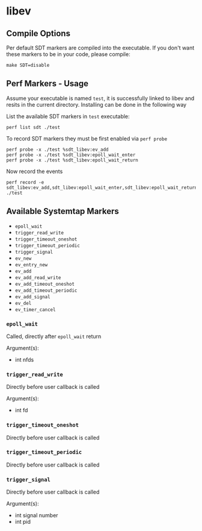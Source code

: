 # libev

## Compile Options

Per default SDT markers are compiled into the executable.
If you don't want these markers to be in your code, please
compile:

```
make SDT=disable
```

## Perf Markers - Usage

Assume your executable is named `test`, it is successfully linked to libev and
resits in the current directory. Installing can be done in the following way

List the available SDT markers in `test` executable:

```
perf list sdt ./test
```

To record SDT markers they must be first enabled via `perf probe`

```
perf probe -x ./test %sdt_libev:ev_add
perf probe -x ./test %sdt_libev:epoll_wait_enter
perf probe -x ./test %sdt_libev:epoll_wait_return
```

Now record the events

```
perf record -e sdt_libev:ev_add,sdt_libev:epoll_wait_enter,sdt_libev:epoll_wait_return ./test
```

## Available Systemtap Markers

- `epoll_wait`
- `trigger_read_write`
- `trigger_timeout_oneshot`
- `trigger_timeout_periodic`
- `trigger_signal`
- `ev_new`
- `ev_entry_new`
- `ev_add`
- `ev_add_read_write`
- `ev_add_timeout_oneshot`
- `ev_add_timeout_periodic`
- `ev_add_signal`
- `ev_del`
- `ev_timer_cancel`

### `epoll_wait`

Called, directly after `epoll_wait` return

Argument(s):

- int nfds

### `trigger_read_write`

Directly before user callback is called

Argument(s):

- int fd

### `trigger_timeout_oneshot`

Directly before user callback is called


### `trigger_timeout_periodic`

Directly before user callback is called


### `trigger_signal`

Directly before user callback is called

Argument(s):

- int signal number
- int pid
